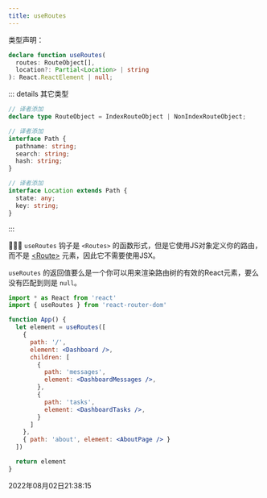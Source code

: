 ```yaml
---
title: useRoutes
---
```

类型声明：
```typescript
declare function useRoutes(
  routes: RouteObject[],
  location?: Partial<Location> | string
): React.ReactElement | null;
```
::: details 其它类型
```typescript
// 译者添加
declare type RouteObject = IndexRouteObject | NonIndexRouteObject;

// 译者添加
interface Path {
  pathname: string;
  search: string;
  hash: string;
}

// 译者添加
interface Location extends Path {
  state: any;
  key: string;
}
```
:::

👩🏻‍🏫 `useRoutes` 钩子是 `<Routes>` 的函数形式，但是它使用JS对象定义你的路由，而不是 [\<Route>](../components/Route-and-Routes) 元素，因此它不需要使用JSX。

`useRoutes` 的返回值要么是一个你可以用来渲染路由树的有效的React元素，要么没有匹配到则是 `null`。
```jsx
import * as React from 'react'
import { useRoutes } from 'react-router-dom'

function App() {
  let element = useRoutes([
    {
      path: '/',
      element: <Dashboard />,
      children: [
        {
          path: 'messages',
          element: <DashboardMessages />,
        },
        {
          path: 'tasks',
          element: <DashboardTasks />,
        }
      ]
    },
    { path: 'about', element: <AboutPage /> }
  ])

  return element
}
```

2022年08月02日21:38:15
